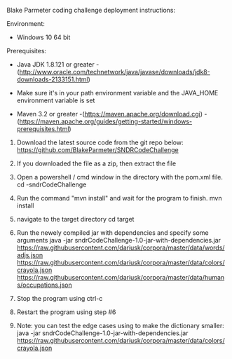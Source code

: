Blake Parmeter coding challenge deployment instructions:

Environment: 
* Windows 10 64 bit

Prerequisites:
* Java JDK 1.8.121 or greater 
 -(http://www.oracle.com/technetwork/java/javase/downloads/jdk8-downloads-2133151.html)
 - Make sure it's in your path environment variable and the JAVA_HOME environment variable is set
 
* Maven 3.2 or greater 
 -(https://maven.apache.org/download.cgi)
 -(https://maven.apache.org/guides/getting-started/windows-prerequisites.html)

1. Download the latest source code from the git repo below:
https://github.com/BlakeParmeter/SNDRCodeChallenge

2. If you downloaded the file as a zip, then extract the file

3. Open a powershell / cmd window in the directory with the pom.xml file. 
	cd -sndrCodeChallenge 

4. Run the command "mvn install" and wait for the program to finish.
	mvn install

5. navigate to the target directory 
	cd target

6. Run the newely compiled jar with dependencies and specify some arguments
	java -jar sndrCodeChallenge-1.0-jar-with-dependencies.jar https://raw.githubusercontent.com/dariusk/corpora/master/data/words/adjs.json https://raw.githubusercontent.com/dariusk/corpora/master/data/colors/crayola.json https://raw.githubusercontent.com/dariusk/corpora/master/data/humans/occupations.json
	
7. Stop the program using ctrl-c

8. Restart the program using step #6

9. Note: you can test the edge cases using to make the dictionary smaller:
	java -jar sndrCodeChallenge-1.0-jar-with-dependencies.jar https://raw.githubusercontent.com/dariusk/corpora/master/data/colors/crayola.json
